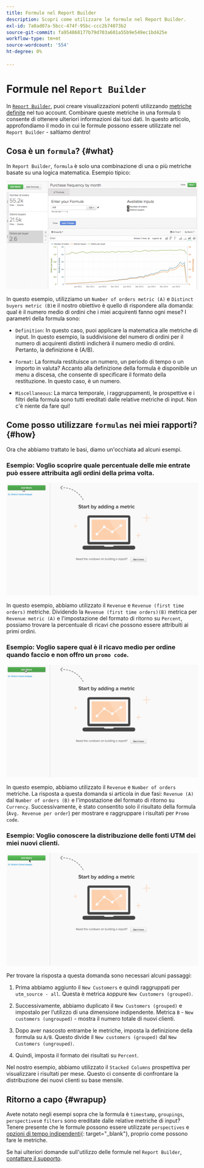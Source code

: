 ```yaml
---
title: Formule nel Report Builder
description: Scopri come utilizzare le formule nel Report Builder.
exl-id: 7a0ad07a-5bcc-474f-95bc-ccc2b74073b2
source-git-commit: fa954868177b79d703a601a55b9e549ec1bd425e
workflow-type: tm+mt
source-wordcount: '554'
ht-degree: 0%

---
```


# Formule nel `Report Builder`

In [`Report Builder`](../../tutorials/using-visual-report-builder.md), puoi creare visualizzazioni potenti utilizzando [metriche definite](../../data-user/reports/ess-manage-data-metrics.md) nel tuo account. Combinare queste metriche in una formula ti consente di ottenere ulteriori informazioni dai tuoi dati. In questo articolo, approfondiamo il modo in cui le formule possono essere utilizzate nel `Report Builder` - saltiamo dentro!

## Cosa è un `formula`? {#what}

In `Report Builder`, `formula` è solo una combinazione di una o più metriche basate su una logica matematica. Esempio tipico:

![](../../assets/formula-example.png)

In questo esempio, utilizziamo un `Number of orders metric (A)` e `Distinct buyers metric (B)`e il nostro obiettivo è quello di rispondere alla domanda: qual è il numero medio di ordini che i miei acquirenti fanno ogni mese? I parametri della formula sono:

* `Definition`: In questo caso, puoi applicare la matematica alle metriche di input. In questo esempio, la suddivisione del numero di ordini per il numero di acquirenti distinti indicherà il numero medio di ordini. Pertanto, la definizione è (A/B).

* `Format`: La formula restituisce un numero, un periodo di tempo o un importo in valuta? Accanto alla definizione della formula è disponibile un menu a discesa, che consente di specificare il formato della restituzione. In questo caso, è un numero.

* `Miscellaneous`: La marca temporale, i raggruppamenti, le prospettive e i filtri della formula sono tutti ereditati dalle relative metriche di input. Non c&#39;è niente da fare qui!

## Come posso utilizzare `formulas` nei miei rapporti? {#how}

Ora che abbiamo trattato le basi, diamo un&#39;occhiata ad alcuni esempi.

### Esempio: Voglio scoprire quale percentuale delle mie entrate può essere attribuita agli ordini della prima volta.

![Utilizzo di formule per trovare la percentuale di ricavi attribuiti agli ordini nuovi](../../assets/first_time_orders.gif)

In questo esempio, abbiamo utilizzato il `Revenue` e `Revenue (first time orders)` metriche. Dividendo la `Revenue (first time orders)(B)` metrica per `Revenue metric (A)` e l&#39;impostazione del formato di ritorno su `Percent`, possiamo trovare la percentuale di ricavi che possono essere attribuiti ai primi ordini.

### Esempio: Voglio sapere qual è il ricavo medio per ordine quando faccio e non offro un `promo code`.

![Utilizzo di formule per trovare i ricavi medi per ordine con e senza codici promozionali](../../assets/promo_code.gif)

In questo esempio, abbiamo utilizzato il `Revenue` e `Number of orders` metriche. La risposta a questa domanda si articola in due fasi: `Revenue (A)` dal `Number of orders (B)` e l&#39;impostazione del formato di ritorno su `Currency`. Successivamente, è stato consentito solo il risultato della formula (`Avg. Revenue per order`) per mostrare e raggruppare i risultati per `Promo code`.

### Esempio: Voglio conoscere la distribuzione delle fonti UTM dei miei nuovi clienti.

![Utilizzo di formule per trovare la distribuzione delle fonti UTM dei nuovi clienti](../../assets/distro.gif)

Per trovare la risposta a questa domanda sono necessari alcuni passaggi:

1. Prima abbiamo aggiunto il `New Customers` e quindi raggruppati per `utm_source - all`. Questa è metrica `A`oppure `New Customers (grouped)`.

1. Successivamente, abbiamo duplicato il `New Customers (grouped)` e impostalo per l’utilizzo di una dimensione indipendente. Metrica `B` - `New customers (ungrouped)` - mostra il numero totale di nuovi clienti.

1. Dopo aver nascosto entrambe le metriche, imposta la definizione della formula su `A/B`. Questo divide il `New customers (grouped)` dal `New Customers (ungrouped)`.

1. Quindi, imposta il formato dei risultati su `Percent`.

Nel nostro esempio, abbiamo utilizzato il `Stacked Columns` prospettiva per visualizzare i risultati per mese. Questo ci consente di confrontare la distribuzione dei nuovi clienti su base mensile.

## Ritorno a capo {#wrapup}

Avete notato negli esempi sopra che la formula è `timestamp`, `groupings`, `perspectives`e `filters` sono ereditate dalle relative metriche di input? Tenere presente che le formule possono essere utilizzate `perspectives` e [opzioni di tempo indipendenti](../../tutorials/time-options-visual-rpt-bldr.md){: target=&quot;_blank&quot;}, proprio come possono fare le metriche.

Se hai ulteriori domande sull&#39;utilizzo delle formule nel `Report Builder`, [contattare il supporto](https://experienceleague.adobe.com/docs/commerce-knowledge-base/kb/troubleshooting/miscellaneous/mbi-service-policies.html?lang=en).
